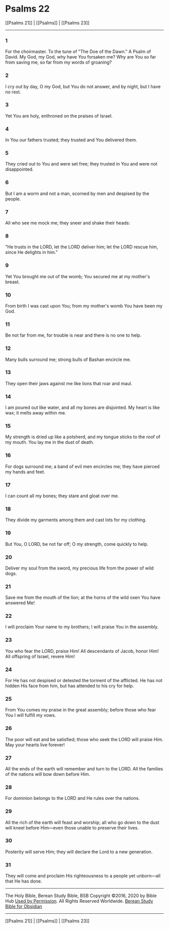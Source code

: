 # Psalms 22

[[Psalms 21]] | [[Psalms]] | [[Psalms 23]]

---

### 1
For the choirmaster. To the tune of "The Doe of the Dawn." A Psalm of David. My God, my God, why have You forsaken me? Why are You so far from saving me, so far from my words of groaning?

### 2
I cry out by day, O my God, but You do not answer, and by night, but I have no rest.

### 3
Yet You are holy, enthroned on the praises of Israel.

### 4
In You our fathers trusted; they trusted and You delivered them.

### 5
They cried out to You and were set free; they trusted in You and were not disappointed.

### 6
But I am a worm and not a man, scorned by men and despised by the people.

### 7
All who see me mock me; they sneer and shake their heads:

### 8
"He trusts in the LORD, let the LORD deliver him; let the LORD rescue him, since He delights in him."

### 9
Yet You brought me out of the womb; You secured me at my mother's breast.

### 10
From birth I was cast upon You; from my mother's womb You have been my God.

### 11
Be not far from me, for trouble is near and there is no one to help.

### 12
Many bulls surround me; strong bulls of Bashan encircle me.

### 13
They open their jaws against me like lions that roar and maul.

### 14
I am poured out like water, and all my bones are disjointed. My heart is like wax; it melts away within me.

### 15
My strength is dried up like a potsherd, and my tongue sticks to the roof of my mouth. You lay me in the dust of death.

### 16
For dogs surround me; a band of evil men encircles me; they have pierced my hands and feet.

### 17
I can count all my bones; they stare and gloat over me.

### 18
They divide my garments among them and cast lots for my clothing.

### 19
But You, O LORD, be not far off; O my strength, come quickly to help.

### 20
Deliver my soul from the sword, my precious life from the power of wild dogs.

### 21
Save me from the mouth of the lion; at the horns of the wild oxen You have answered Me!

### 22
I will proclaim Your name to my brothers; I will praise You in the assembly.

### 23
You who fear the LORD, praise Him! All descendants of Jacob, honor Him! All offspring of Israel, revere Him!

### 24
For He has not despised or detested the torment of the afflicted. He has not hidden His face from him, but has attended to his cry for help.

### 25
From You comes my praise in the great assembly; before those who fear You I will fulfill my vows.

### 26
The poor will eat and be satisfied; those who seek the LORD will praise Him. May your hearts live forever!

### 27
All the ends of the earth will remember and turn to the LORD. All the families of the nations will bow down before Him.

### 28
For dominion belongs to the LORD and He rules over the nations.

### 29
All the rich of the earth will feast and worship; all who go down to the dust will kneel before Him—even those unable to preserve their lives.

### 30
Posterity will serve Him; they will declare the Lord to a new generation.

### 31
They will come and proclaim His righteousness to a people yet unborn—all that He has done.

---

The Holy Bible, Berean Study Bible, BSB
Copyright ©2016, 2020 by Bible Hub
[Used by Permission](https://berean.bible/terms.htm). All Rights Reserved Worldwide.
[Berean Study Bible for Obsidian](https://github.com/gapmiss/berean-study-bible-for-obsidian)

---

[[Psalms 21]] | [[Psalms]] | [[Psalms 23]]

